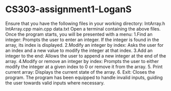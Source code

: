 # CS303-assignment1-LoganS

Ensure that you have the following files in your working directory:
IntArray.h
IntArray.cpp
main.cpp
data.txt
Open a terminal containing the above files.
Once the program starts, you will be presented with a menu:
1.Find an integer: Prompts the user to enter an integer. If the integer is found in the array, its index is displayed.
2.Modify an integer by index: Asks the user for an index and a new value to modify the integer at that index.
3.Add an integer to the end: Allows the user to append a new integer at the end of the array.
4.Modify or remove an integer by index: Prompts the user to either modify the integer at a given index to 0 or remove it from the array.
5. Print current array: Displays the current state of the array.
6. Exit: Closes the program.
The program has been equipped to handle invalid inputs, guiding the user towards valid inputs where necessary.





